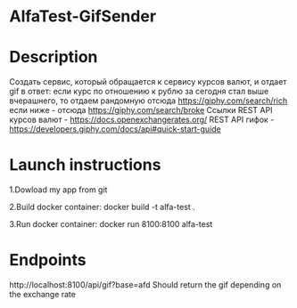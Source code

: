 # AlfaTest-GifSender

# Description
Создать сервис, который обращается к сервису курсов валют, и отдает gif в ответ:
если курс по отношению к рублю за сегодня стал выше вчерашнего, то отдаем рандомную отсюда https://giphy.com/search/rich
если ниже - отсюда https://giphy.com/search/broke
Ссылки
REST API курсов валют - https://docs.openexchangerates.org/
REST API гифок - https://developers.giphy.com/docs/api#quick-start-guide

# Launch instructions
1.Dowload my app from git

2.Build docker container: docker build -t alfa-test .

3.Run docker container: docker run 8100:8100 alfa-test

# Endpoints
http://localhost:8100/api/gif?base=afd
Should return the gif depending on the exchange rate
